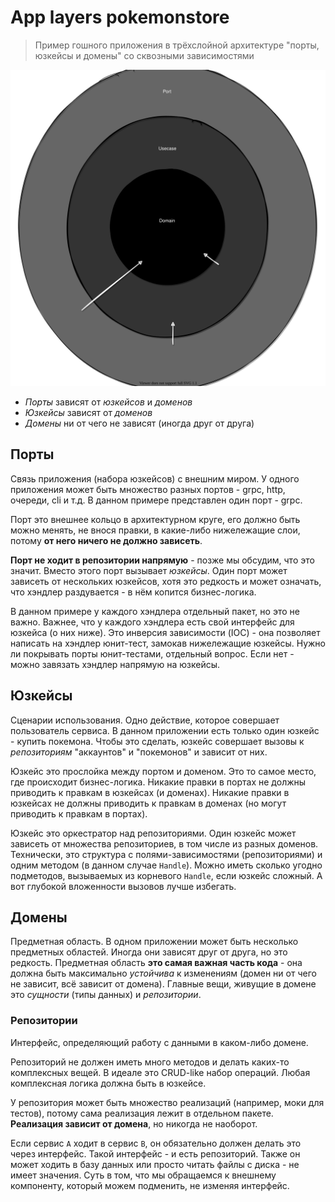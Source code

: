 # App layers pokemonstore

> Пример гошного приложения в трёхслойной архитектуре "порты, юзкейсы и домены" со сквозными зависимостями

![image](assets/schema.svg)

- _Порты_ зависят от _юзкейсов_ и _доменов_
- _Юзкейсы_ зависят от _доменов_
- _Домены_ ни от чего не зависят (иногда друг от друга)

## Порты

Связь приложения (набора юзкейсов) с внешним миром. У одного приложения может быть множество разных портов - grpc, http, очереди, cli и т.д. В данном примере представлен один порт - grpc.

Порт это внешнее кольцо в архитектурном круге, его должно быть можно менять, не внося правки, в какие-либо нижележащие слои, потому **от него ничего не должно зависеть**.

**Порт не ходит в репозитории напрямую** - позже мы обсудим, что это значит. Вместо этого порт вызывает _юзкейсы_. Один порт может зависеть от нескольких юзкейсов, хотя это редкость и может означать, что хэндлер раздувается - в нём копится бизнес-логика.

В данном примере у каждого хэндлера отдельный пакет, но это не важно. Важнее, что у каждого хэндлера есть свой интерфейс для юзкейса (о них ниже). Это инверсия зависимости (IOC) - она позволяет написать на хэндлер юнит-тест, замокав нижележащие юзкейсы. Нужно ли покрывать порты юнит-тестами, отдельный вопрос. Если нет - можно завязать хэндлер напрямую на юзкейсы.

## Юзкейсы

Сценарии использования. Одно действие, которое совершает пользователь сервиса. В данном приложении есть только один юзкейс - купить покемона. Чтобы это сделать, юзкейс совершает вызовы к _репозиториям_ "аккаунтов" и "покемонов" и зависит от них.

Юзкейс это прослойка между портом и доменом. Это то самое место, где происходит бизнес-логика. Никакие правки в портах не должны приводить к правкам в юзкейсах (и доменах). Никакие правки в юзкейсах не должны приводить к правкам в доменах (но могут приводить к правкам в портах).

Юзкейс это оркестратор над репозиториями. Один юзкейс может зависеть от множества репозиториев, в том числе из разных доменов. Технически, это структура с полями-зависимостями (репозиториями) и одним методом (в данном случае `Handle`). Можно иметь сколько угодно подметодов, вызываемых из корневого `Handle`, если юзкейс сложный. А вот глубокой вложенности вызовов лучше избегать.

## Домены

Предметная область. В одном приложении может быть несколько предметных областей. Иногда они зависят друг от друга, но это редкость. Предметная область **это самая важная часть кода** - она должна быть максимально _устойчива_ к изменениям (домен ни от чего не зависит, всё зависит от домена). Главные вещи, живущие в домене это _сущности_ (типы данных) и _репозитории_.

### Репозитории

Интерфейс, определяющий работу с данными в каком-либо домене.

Репозиторий не должен иметь много методов и делать каких-то комплексных вещей. В идеале это CRUD-like набор операций. Любая комплексная логика должна быть в юзкейсе.

У репозитория может быть множество реализаций (например, моки для тестов), потому сама реализация лежит в отдельном пакете. **Реализация зависит от домена**, но никогда не наоборот.

Если сервис `A` ходит в сервис `B`, он обязательно должен делать это через интерфейс. Такой интерфейс - и есть репозиторий. Также он может ходить в базу данных или просто читать файлы с диска - не имеет значения. Суть в том, что мы обращаемся к внешнему компоненту, который можем подменить, не изменяя интерфейс.
